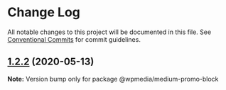 # Change Log

All notable changes to this project will be documented in this file.
See [Conventional Commits](https://conventionalcommits.org) for commit guidelines.

## [1.2.2](https://github.com/WPMedia/fusion-news-theme-blocks/compare/@wpmedia/medium-promo-block@1.2.2-beta.0...@wpmedia/medium-promo-block@1.2.2) (2020-05-13)

**Note:** Version bump only for package @wpmedia/medium-promo-block
